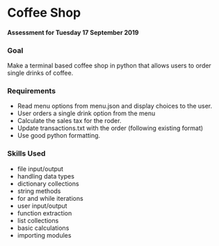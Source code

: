 # Coffee Shop

#### Assessment for Tuesday 17 September 2019

### Goal
Make a terminal based coffee shop in python that allows users to order single drinks of coffee.

### Requirements
* Read menu options from menu.json and display choices to the user.
* User orders a single drink option from the menu
* Calculate the sales tax for the roder.
* Update transactions.txt with the order (following existing format)
* Use good python formatting.

### Skills Used
* file input/output
* handling data types
* dictionary collections
* string methods
* for and while iterations
* user input/output
* function extraction
* list collections
* basic calculations
* importing modules